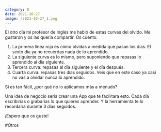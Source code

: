 ```yaml
--- 
category: D 
date: 2021-10-27 
image: /2021-10-27_1.png 
--- 
```


El otro día mi profesor de inglés me habló de estas curvas del olvido. Me gustaron y os las quería compartir. Os cuento:

1) La primera línea roja es cómo olvidas a medida que pasan los días. El sexto día ya no recuerdas nada de lo aprendido. 
2) La siguiente curva es lo mismo, pero suponiendo que repasas lo aprendido al día siguiente. 
3) Tercera curva: repasas al día siguiente y el día después. 
4) Cuarta curva: repasas tres días seguidos. Veis que en este caso ya casi no vas a olvidar nunca lo aprendido. 

Si es tan fácil, ¿por qué no lo aplicamos más a menudo? 

Una idea de negocio sería crear una App que te facilitara esto. Cada día escribirías o grabarías lo que quieres aprender. Y la herramienta te lo recordaría durante 3 días seguidos. 

¡Espero que os guste!

#Otros